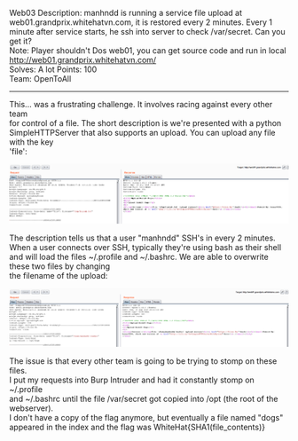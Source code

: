 Web03
Description: manhndd is running a service file upload at web01.grandprix.whitehatvn.com, it is restored every 2 minutes. Every 1 minute after service starts, he ssh into server to check /var/secret. Can you get it?  
Note: Player shouldn't Dos web01, you can get source code and run in local  
http://web01.grandprix.whitehatvn.com/  
Solves: A lot 
Points: 100  
Team: OpenToAll  

--------------------------------------

This... was a frustrating challenge. It involves racing against every other team  
for control of a file. The short description is we're presented with a python  
SimpleHTTPServer that also supports an upload. You can upload any file with the key  
'file':

![upload](screenshots/upload.png)

The description tells us that a user "manhndd" SSH's in every 2 minutes. When a user
connects over SSH, typically they're using bash as their shell and will load the
files ~/.profile and ~/.bashrc. We are able to overwrite these two files by changing  
the filename of the upload:  

![bashrc](screenshots/bashrc.png)

The issue is that every other team is going to be trying to stomp on these files.  
I put my requests into Burp Intruder and had it constantly stomp on ~/.profile  
and ~/.bashrc until the file /var/secret got copied into /opt (the root of the webserver).  
I don't have a copy of the flag anymore, but eventually a file named "dogs" appeared
in the index and the flag was WhiteHat{SHA1(file_contents)}
